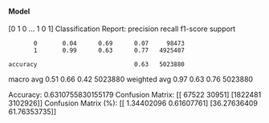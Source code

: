 #### Model
[0 1 0 ... 1 0 1]
Classification Report:
              precision    recall  f1-score   support

           0       0.04      0.69      0.07     98473
           1       0.99      0.63      0.77   4925407

    accuracy                           0.63   5023880
   macro avg       0.51      0.66      0.42   5023880
weighted avg       0.97      0.63      0.76   5023880

Accuracy: 0.6310755830155179
Confusion Matrix:
[[  67522   30951]
 [1822481 3102926]]
Confusion Matrix (%):
[[ 1.34402096  0.61607761]
 [36.27636409 61.76353735]]

